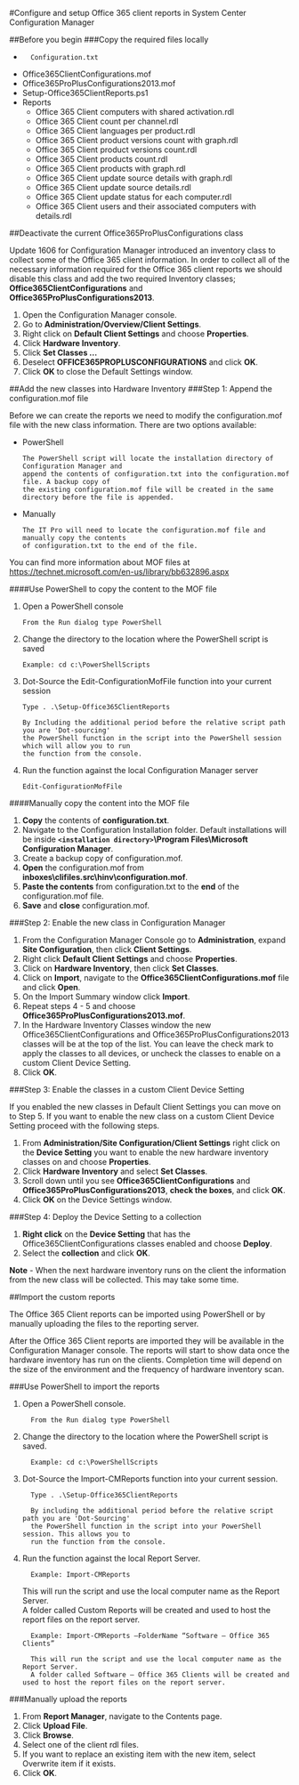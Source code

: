 #Configure and setup Office 365 client reports in System Center Configuration Manager

##Before you begin
###Copy the required files locally
*       Configuration.txt  
*	Office365ClientConfigurations.mof  
*	Office365ProPlusConfigurations2013.mof  
*	Setup-Office365ClientReports.ps1  
*	Reports  
      *	Office 365 Client computers with shared activation.rdl  
      *	Office 365 Client count per channel.rdl  
      *	Office 365 Client languages per product.rdl  
      *	Office 365 Client product versions count with graph.rdl  
      *	Office 365 Client product versions count.rdl  
      *	Office 365 Client products count.rdl  
      *	Office 365 Client products with graph.rdl  
      *	Office 365 Client update source details with graph.rdl  
      *	Office 365 Client update source details.rdl  
      *	Office 365 Client update status for each computer.rdl  
      *	Office 365 Client users and their associated computers with details.rdl  
      
##Deactivate the current Office365ProPlusConfigurations class

Update 1606 for Configuration Manager introduced an inventory class to collect some of the Office 365 client 
information. In order to collect all of the necessary information required for the Office 365 client reports 
we should disable this class and add the two required Inventory classes; **Office365ClientConfigurations** 
and **Office365ProPlusConfigurations2013**.

1.	Open the Configuration Manager console.
2.	Go to **Administration/Overview/Client Settings**.
3.	Right click on **Default Client Settings** and choose **Properties**.
4.	Click **Hardware Inventory**.
5.	Click **Set Classes …**
6.	Deselect **OFFICE365PROPLUSCONFIGURATIONS** and click **OK**.
7.	Click **OK** to close the Default Settings window.


##Add the new classes into Hardware Inventory
###Step 1: Append the configuration.mof file  

Before we can create the reports we need to modify the configuration.mof file with the new class information. There are two options available:
      
  * PowerShell 
  
        The PowerShell script will locate the installation directory of Configuration Manager and 
        append the contents of configuration.txt into the configuration.mof file. A backup copy of 
        the existing configuration.mof file will be created in the same directory before the file is appended.  
  *	Manually  
  
        The IT Pro will need to locate the configuration.mof file and manually copy the contents 
        of configuration.txt to the end of the file.  
        
You can find more information about MOF files at https://technet.microsoft.com/en-us/library/bb632896.aspx

####Use PowerShell to copy the content to the MOF file
1.	Open a PowerShell console  

        From the Run dialog type PowerShell
2.	Change the directory to the location where the PowerShell script is saved  

        Example: cd c:\PowerShellScripts
3.	Dot-Source the Edit-ConfigurationMofFile function into your current session  

        Type . .\Setup-Office365ClientReports 
      
        By Including the additional period before the relative script path you are 'Dot-sourcing' 
        the PowerShell function in the script into the PowerShell session which will allow you to run 
        the function from the console.
4.	Run the function against the local Configuration Manager server  

        Edit-ConfigurationMofFile
        
####Manually copy the content into the MOF file
1.	**Copy** the contents of **configuration.txt**.  
2.	Navigate to the Configuration Installation folder. Default installations will be inside **`<installation directory>`\Program Files\Microsoft Configuration Manager**.  
3.	Create a backup copy of configuration.mof.  
4.	**Open** the configuration.mof from **inboxes\clifiles.src\hinv\configuration.mof**.  
5.	**Paste the contents** from configuration.txt to the **end** of the configuration.mof file.  
6.	**Save** and **close** configuration.mof.  

###Step 2: Enable the new class in Configuration Manager
1.	From the Configuration Manager Console go to **Administration**, expand **Site Configuration**, then click **Client Settings**.  
2.	Right click **Default Client Settings** and choose **Properties**.  
3.	Click on **Hardware Inventory**, then click **Set Classes**.  
4.	Click on **Import**, navigate to the **Office365ClientConfigurations.mof** file and click **Open**.  
5.	On the Import Summary window click **Import**.  
6.	Repeat steps 4 - 5 and choose **Office365ProPlusConfigurations2013.mof**.  
7.	In the Hardware Inventory Classes window the new Office365ClientConfigurations and Office365ProPlusConfigurations2013 classes will be at the top of the list. You can leave the check mark to apply the classes to all devices, or uncheck the classes to enable on a custom Client Device Setting.   
8.	Click **OK**.  

###Step 3: Enable the classes in a custom Client Device Setting

If you enabled the new classes in Default Client Settings you can move on to Step 5. If you want to enable the new class on a custom Client Device Setting proceed with the following steps.  

1.	From **Administration/Site Configuration/Client Settings** right click on the **Device Setting** you want to enable the new hardware inventory classes on and choose **Properties**.  
2.	Click **Hardware Inventory** and select **Set Classes**.  
3.	Scroll down until you see **Office365ClientConfigurations** and **Office365ProPlusConfigurations2013**, **check the boxes**, and click **OK**.  
4.	Click **OK** on the Device Settings window.  

###Step 4: Deploy the Device Setting to a collection
1.	**Right click** on the **Device Setting** that has the Office365ClientConfigurations classes enabled and choose **Deploy**.  
2.	Select the **collection** and click **OK**.  

**Note** - When the next hardware inventory runs on the client the information from the new class will be collected. This may take some time.
          
##Import the custom reports

The Office 365 Client reports can be imported using PowerShell or by manually uploading the files to the reporting server.

After the Office 365 Client reports are imported they will be available in the Configuration Manager console. The reports will 
start to show data once the hardware inventory has run on the clients. Completion time will depend on the size of the environment and the frequency of hardware inventory scan.

###Use PowerShell to import the reports
1.	Open a PowerShell console.  

          From the Run dialog type PowerShell
2.	Change the directory to the location where the PowerShell script is saved.  

          Example: cd c:\PowerShellScripts
3.	Dot-Source the Import-CMReports function into your current session.  

          Type . .\Setup-Office365ClientReports

          By including the additional period before the relative script path you are 'Dot-Sourcing' 
          the PowerShell function in the script into your PowerShell session. This allows you to 
          run the function from the console.

4.	Run the function against the local Report Server.  

          Example: Import-CMReports  

	  This will run the script and use the local computer name as the Report Server.  
	  A folder called Custom Reports will be created and used to host the report files on the report server.  
          
          Example: Import-CMReports –FolderName “Software – Office 365 Clients”  
	  
          This will run the script and use the local computer name as the Report Server.
          A folder called Software – Office 365 Clients will be created and used to host the report files on the report server.

          
###Manually upload the reports
1.	From **Report Manager**, navigate to the Contents page.  
2.	Click **Upload File**.  
3.	Click **Browse**.  
4.	Select one of the client rdl files.  
5.	If you want to replace an existing item with the new item, select Overwrite item if it exists.  
6.	Click **OK**.









